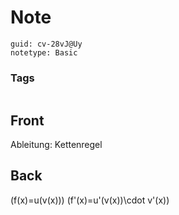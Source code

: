 # Note
```
guid: cv-28vJ@Uy
notetype: Basic
```

### Tags
```
```

## Front
Ableitung: Kettenregel

## Back
\(f(x)=u(v(x))\)
\(f'(x)=u'(v(x))\cdot v'(x)\)
